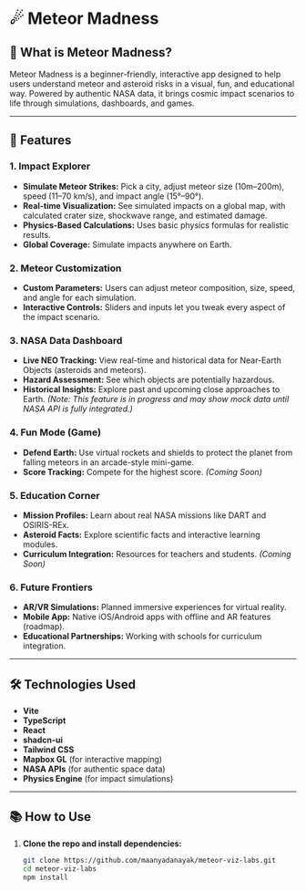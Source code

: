 # ☄ Meteor Madness

## 📌 What is Meteor Madness?

Meteor Madness is a beginner-friendly, interactive app designed to help users understand meteor and asteroid risks in a visual, fun, and educational way. Powered by authentic NASA data, it brings cosmic impact scenarios to life through simulations, dashboards, and games.

---

## 🚀 Features

### 1. Impact Explorer
- **Simulate Meteor Strikes:** Pick a city, adjust meteor size (10m–200m), speed (11–70 km/s), and impact angle (15°–90°).
- **Real-time Visualization:** See simulated impacts on a global map, with calculated crater size, shockwave range, and estimated damage.
- **Physics-Based Calculations:** Uses basic physics formulas for realistic results.
- **Global Coverage:** Simulate impacts anywhere on Earth.

### 2. Meteor Customization
- **Custom Parameters:** Users can adjust meteor composition, size, speed, and angle for each simulation.
- **Interactive Controls:** Sliders and inputs let you tweak every aspect of the impact scenario.

### 3. NASA Data Dashboard
- **Live NEO Tracking:** View real-time and historical data for Near-Earth Objects (asteroids and meteors).
- **Hazard Assessment:** See which objects are potentially hazardous.
- **Historical Insights:** Explore past and upcoming close approaches to Earth.
*(Note: This feature is in progress and may show mock data until NASA API is fully integrated.)*

### 4. Fun Mode (Game)
- **Defend Earth:** Use virtual rockets and shields to protect the planet from falling meteors in an arcade-style mini-game.
- **Score Tracking:** Compete for the highest score.
*(Coming Soon)*

### 5. Education Corner
- **Mission Profiles:** Learn about real NASA missions like DART and OSIRIS-REx.
- **Asteroid Facts:** Explore scientific facts and interactive learning modules.
- **Curriculum Integration:** Resources for teachers and students.
*(Coming Soon)*

### 6. Future Frontiers
- **AR/VR Simulations:** Planned immersive experiences for virtual reality.
- **Mobile App:** Native iOS/Android apps with offline and AR features (roadmap).
- **Educational Partnerships:** Working with schools for curriculum integration.

---

## 🛠 Technologies Used

- **Vite**
- **TypeScript**
- **React**
- **shadcn-ui**
- **Tailwind CSS**
- **Mapbox GL** (for interactive mapping)
- **NASA APIs** (for authentic space data)
- **Physics Engine** (for impact simulations)

---

## 📚 How to Use

1. **Clone the repo and install dependencies:**
   ```bash
   git clone https://github.com/maanyadanayak/meteor-viz-labs.git
   cd meteor-viz-labs
   npm install
